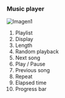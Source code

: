 ### Music player

![Imagen1](http://static.energysistem.com/images/manuals/42689/57f378ba76557.jpg)

1. Playlist
2. Display
3. Length
4. Random playback
5. Next song
6. Play / Pause
7. Previous song
8. Repeat
9. Elapsed time
10. Progress bar

